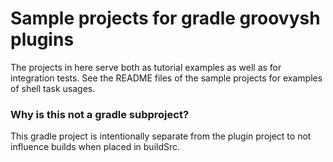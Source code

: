 # Sample projects for gradle groovysh plugins

The projects in here serve both as tutorial examples as well as for integration tests.
See the README files of the sample projects for examples of shell task usages.


### Why is this not a gradle subproject?
 
This gradle project is intentionally separate from the plugin project to not influence builds when placed in 
buildSrc.
